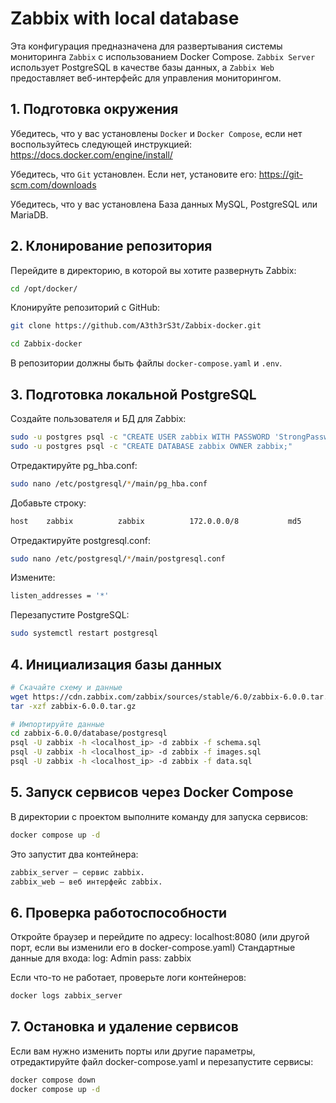 # Zabbix with local database

Эта конфигурация предназначена для развертывания системы мониторинга `Zabbix` с использованием Docker Compose. `Zabbix Server` использует PostgreSQL в качестве базы данных, а `Zabbix Web` предоставляет веб-интерфейс для управления мониторингом.

## 1. Подготовка окружения
Убедитесь, что у вас установлены `Docker` и `Docker Compose`, если нет воспользуйтесь следующей инструкцией: https://docs.docker.com/engine/install/

Убедитесь, что `Git` установлен. Если нет, установите его: https://git-scm.com/downloads

Убедитесь, что у вас установлена База данных MySQL, PostgreSQL или MariaDB.

## 2. Клонирование репозитория
Перейдите в директорию, в которой вы хотите развернуть Zabbix:
```bash
cd /opt/docker/
```
Клонируйте репозиторий с GitHub:
```bash
git clone https://github.com/A3th3rS3t/Zabbix-docker.git
```
```bash
cd Zabbix-docker
```
В репозитории должны быть файлы `docker-compose.yaml` и `.env`.

## 3. Подготовка локальной PostgreSQL
Создайте пользователя и БД для Zabbix:
```bash
sudo -u postgres psql -c "CREATE USER zabbix WITH PASSWORD 'StrongPassword123';"
sudo -u postgres psql -c "CREATE DATABASE zabbix OWNER zabbix;"
```
Отредактируйте pg_hba.conf:
```bash
sudo nano /etc/postgresql/*/main/pg_hba.conf
```

Добавьте строку:
```bash
host    zabbix          zabbix          172.0.0.0/8           md5
```
Отредактируйте postgresql.conf:
```bash
sudo nano /etc/postgresql/*/main/postgresql.conf
```
Измените:
```bash
listen_addresses = '*'
```
Перезапустите PostgreSQL:
```bash
sudo systemctl restart postgresql
```

## 4. Инициализация базы данных

```bash
# Скачайте схему и данные
wget https://cdn.zabbix.com/zabbix/sources/stable/6.0/zabbix-6.0.0.tar.gz
tar -xzf zabbix-6.0.0.tar.gz

# Импортируйте данные
cd zabbix-6.0.0/database/postgresql
psql -U zabbix -h <localhost_ip> -d zabbix -f schema.sql
psql -U zabbix -h <localhost_ip> -d zabbix -f images.sql
psql -U zabbix -h <localhost_ip> -d zabbix -f data.sql
```

## 5. Запуск сервисов через Docker Compose
В директории с проектом выполните команду для запуска сервисов:
```bash
docker compose up -d
```
Это запустит два контейнера:
```bash
zabbix_server — сервис zabbix.
zabbix_web — веб интерфейс zabbix.
```

## 6. Проверка работоспособности
Откройте браузер и перейдите по адресу: localhost:8080 (или другой порт, если вы изменили его в docker-compose.yaml)
Стандартные данные для входа:
log: Admin
pass: zabbix

Если что-то не работает, проверьте логи контейнеров:
```bash
docker logs zabbix_server
```

## 7. Остановка и удаление сервисов
Если вам нужно изменить порты или другие параметры, отредактируйте файл 
docker-compose.yaml и перезапустите сервисы:
```bash
docker compose down
docker compose up -d
```
